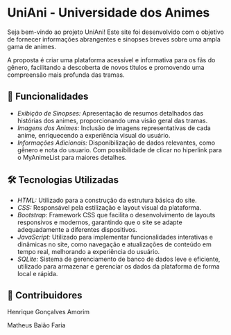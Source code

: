 # UniAni - Universidade dos Animes

Seja bem-vindo ao projeto UniAni! Este site foi desenvolvido com o objetivo de fornecer informações abrangentes e sinopses breves sobre uma ampla gama de animes. 

A proposta é criar uma plataforma acessível e informativa para os fãs do gênero, facilitando a descoberta de novos títulos e promovendo uma compreensão mais profunda das tramas.

## 🚀 Funcionalidades

- *Exibição de Sinopses:* Apresentação de resumos detalhados das histórias dos animes, proporcionando uma visão geral das tramas.
- *Imagens dos Animes:* Inclusão de imagens representativas de cada anime, enriquecendo a experiência visual do usuário.
- *Informações Adicionais:* Disponibilização de dados relevantes, como gênero e nota do usuario. Com possibilidade de clicar no hiperlink para o MyAnimeList para maiores detalhes.

## 🛠 Tecnologias Utilizadas

- *HTML:* Utilizado para a construção da estrutura básica do site.
- *CSS:* Responsável pela estilização e layout visual da plataforma.
- *Bootstrap:* Framework CSS que facilita o desenvolvimento de layouts responsivos e modernos, garantindo que o site se adapte adequadamente a diferentes dispositivos.
- *JavaScript:* Utilizado para implementar funcionalidades interativas e dinâmicas no site, como navegação e atualizações de conteúdo em tempo real, melhorando a experiência do usuário.
- *SQLite:* Sistema de gerenciamento de banco de dados leve e eficiente, utilizado para armazenar e gerenciar os dados da plataforma de forma local e rápida.


## 🤝 Contribuidores

Henrique Gonçalves Amorim 

Matheus Baião Faria
